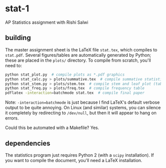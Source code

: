 # stat-1
AP Statistics assignment with Rishi Salwi

## building
The master assignment sheet is the LaTeX file `stat.tex`, which compiles to `stat.pdf`. Several figures/tables are automatically generated by Python; these are placed in the `plots/` directory. To compile from scratch, you'll need to:

``` sh
python stat_plot.py  # compile plots as *.pdf graphics
python stat_calc.py > plots/summative.tex  # compile summative statistics table
python stat_stem.py > plots/stem.tex  # compile stem and leaf plot (table)
python stat_freq.py > plots/freq.tex  # compile frequency table
pdflatex -interaction=batchmode stat.tex  # compile final paper
```

Note: `-interaction=batchmode` is just because I find LaTeX's default verbose output to be quite annoying. On Linux (and similar) systems, you can silence it completely by redirecting to `/dev/null`, but then it will appear to hang on errors.

Could this be automated with a Makefile? Yes.

## dependencies
The statistics program just requires Python 2 (with a `scipy` installation). If you want to compile the document, you'll need a LaTeX installation.
